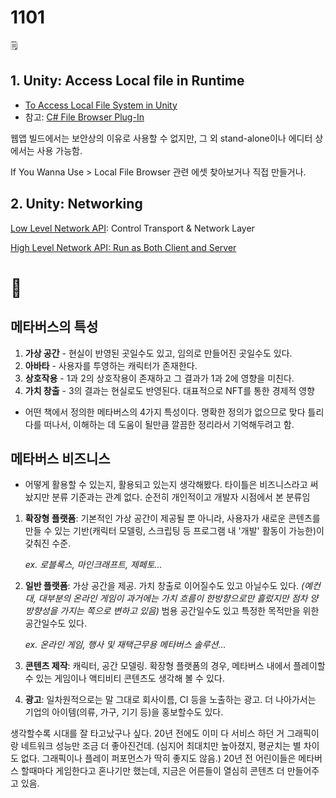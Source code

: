 # 1101

🗒️

## 1. Unity: Access Local file in Runtime

- [To Access Local File System in Unity](https://answers.unity.com/questions/9960/how-do-i-let-the-user-select-a-local-file-for-my-a.html)
- 참고: [C# File Browser Plug-In](https://answers.unity.com/questions/575341/accessing-local-system-file-using-application.html)

웹앱 빌드에서는 보안상의 이유로 사용할 수 없지만, 그 외 stand-alone이나 에디터 상에서는 사용 가능함.

If You Wanna Use > Local File Browser 관련 에셋 찾아보거나 직접 만들거나.

## 2. Unity: Networking

[Low Level Network API](https://docs.unity3d.com/kr/530/Manual/UNetUsingTransport.html): Control Transport & Network Layer

[High Level Network API: Run as Both Client and Server](https://docs.unity3d.com/kr/530/Manual/UNetClientServer.html)

# 💭

## 메타버스의 특성

1. **가상 공간** - 현실이 반영된 곳일수도 있고, 임의로 만들어진 곳일수도 있다.
2. **아바타** - 사용자를 투영하는 캐릭터가 존재한다.
3. **상호작용** - 1과 2의 상호작용이 존재하고 그 결과가 1과 2에 영향을 미친다.
4. **가치 창출** - 3의 결과는 현실로도 반영된다. 대표적으로 NFT를 통한 경제적 영향
- 어떤 책에서 정의한 메타버스의 4가지 특성이다. 명확한 정의가 없으므로 맞다 틀리다를 떠나서, 이해하는 데 도움이 될만큼 깔끔한 정리라서 기억해두려고 함.

## 메타버스 비즈니스

- 어떻게 활용할 수 있는지, 활용되고 있는지 생각해봤다. 타이틀은 비즈니스라고 써놨지만 분류 기준과는 관계 없다. 순전히 개인적이고 개발자 시점에서 본 분류임
1. **확장형 플랫폼**: 기본적인 가상 공간이 제공될 뿐 아니라, 사용자가 새로운 콘텐츠를 만들 수 있는 기반(캐릭터 모델링, 스크립팅 등 프로그램 내 '개발' 활동이 가능한)이 갖춰진 수준.
    
    *ex. 로블록스, 마인크래프트, 제페토...*
    
2. **일반 플랫폼**: 가상 공간을 제공. 가치 창출로 이어질수도 있고 아닐수도 있다. *(예컨대, 대부분의 온라인 게임이 과거에는 가치 흐름이 한방향으로만 흘렀지만 점차 양방향성을 가지는 쪽으로 변하고 있음)* 범용 공간일수도 있고 특정한 목적만을 위한 공간일수도 있다.
    
    *ex. 온라인 게임, 행사 및 재택근무용 메타버스 솔루션...*
    
3. **콘텐츠 제작**: 캐릭터, 공간 모델링. 확장형 플랫폼의 경우, 메타버스 내에서 플레이할 수 있는 게임이나 액티비티 콘텐츠도 생각해 볼 수 있다.
4. **광고**: 일차원적으로는 말 그대로 회사이름, CI 등을 노출하는 광고. 더 나아가서는 기업의 아이템(의류, 가구, 기기 등)을 홍보할수도 있다.

생각할수록 시대를 잘 타고났구나 싶다. 20년 전에도 이미 다 서비스 하던 거 그래픽이랑 네트워크 성능만 조금 더 좋아진건데. (심지어 최대치만 높아졌지, 평균치는 별 차이도 없다. 그래픽이나 플레이 퍼포먼스가 딱히 좋지도 않음.) 20년 전 어린이들은 메타버스 할때마다 게임한다고 혼나기만 했는데, 지금은 어른들이 열심히 콘텐츠 더 만들어주고 있음.